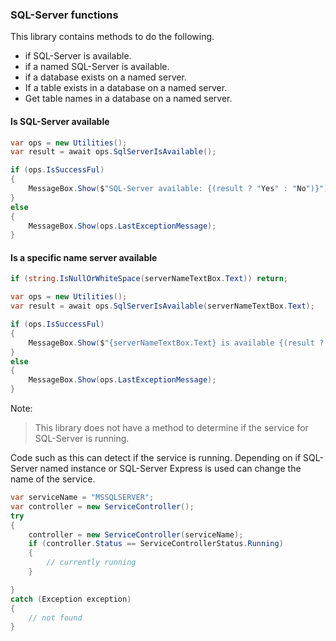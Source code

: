 ### SQL-Server functions 

This library contains methods to do the following.

- if SQL-Server is available.
- if a named SQL-Server is available.
- if a database exists on a named server.
- If a table exists in a database on a named server.
- Get table names in a database on a named server.

#### Is SQL-Server available
```csharp
var ops = new Utilities();
var result = await ops.SqlServerIsAvailable();

if (ops.IsSuccessFul)
{
    MessageBox.Show($"SQL-Server available: {(result ? "Yes" : "No")}");
}
else
{
    MessageBox.Show(ops.LastExceptionMessage);
}
```
#### Is a specific name server available
```csharp
if (string.IsNullOrWhiteSpace(serverNameTextBox.Text)) return;

var ops = new Utilities();
var result = await ops.SqlServerIsAvailable(serverNameTextBox.Text);

if (ops.IsSuccessFul)
{
    MessageBox.Show($"{serverNameTextBox.Text} is available {(result ? "Yes" : "No")}");
}
else
{
    MessageBox.Show(ops.LastExceptionMessage);
}
```

Note:
> This library does not have a method to determine if the service for SQL-Server is running.

Code such as this can detect if the service is running. Depending on if SQL-Server named instance or SQL-Server Express is used can change the name of the service.
```csharp
var serviceName = "MSSQLSERVER";
var controller = new ServiceController();
try
{
    controller = new ServiceController(serviceName);
    if (controller.Status == ServiceControllerStatus.Running)
    {
        // currently running
    }

}
catch (Exception exception)
{
    // not found
}
```
 
